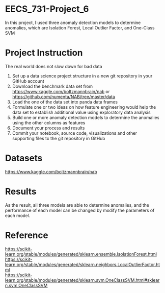 # EECS_731-Project_6
In this project, I used three anomaly detection models to determine anomalies, which are Isolation Forest, Local Outlier Factor, and One-Class SVM

# Project Instruction
The real world does not slow down for bad data
1.  Set up a data science project structure in a new git repository in your GitHub account
2.  Download the benchmark data set from
https://www.kaggle.com/boltzmannbrain/nab  or
https://github.com/numenta/NAB/tree/master/data  
3.  Load the  one  of the data set into panda data frames
4.  Formulate one or two ideas on how feature engineering would help the data set to establish additional value using exploratory data analysis
5.  Build one or more anomaly detection models to determine the  anomalies  using the other columns as features
6.  Document your process and results
7.  Commit your notebook, source code, visualizations and other supporting files to the git repository in GitHub

# Datasets
https://www.kaggle.com/boltzmannbrain/nab   

# Results
As the result, all three models are able to determine anomalies, and the performance of each model can be changed by modify the parameters of each model. 

# Reference
https://scikit-learn.org/stable/modules/generated/sklearn.ensemble.IsolationForest.html  
https://scikit-learn.org/stable/modules/generated/sklearn.neighbors.LocalOutlierFactor.html  
https://scikit-learn.org/stable/modules/generated/sklearn.svm.OneClassSVM.html#sklearn.svm.OneClassSVM   

